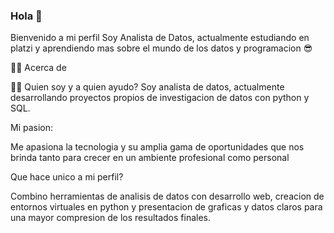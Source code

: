 ### Hola 👋
  Bienvenido a mi perfil
    Soy Analista de Datos, actualmente estudiando en platzi y aprendiendo mas sobre el mundo de los datos y programacion 😎

👨‍💻 Acerca de 

👨‍💻 Quien soy y a quien ayudo?
Soy analista de datos, actualmente desarrollando proyectos propios de investigacion de datos con python y SQL.

Mi pasion:

Me apasiona la tecnologia y su amplia gama de oportunidades que nos brinda tanto para crecer en un ambiente profesional como personal

Que hace unico a mi perfil?

Combino herramientas de analisis de datos con desarrollo web, creacion de entornos virtuales en python y presentacion de graficas y datos claros para una mayor compresion de los resultados finales.
